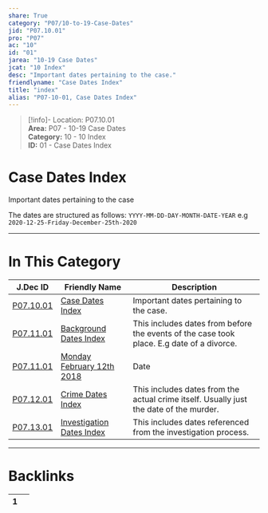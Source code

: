 ```yaml
---  
share: True  
category: "P07/10-to-19-Case-Dates"  
jid: "P07.10.01"  
pro: "P07"  
ac: "10"  
id: "01"  
jarea: "10-19 Case Dates"  
jcat: "10 Index"  
desc: "Important dates pertaining to the case."  
friendlyname: "Case Dates Index"  
title: "index"  
alias: "P07-10-01, Case Dates Index"  
---  
```

>[!info]- Location: P07.10.01  
>**Area:** P07 - 10-19 Case Dates  
>**Category:** 10 - 10 Index  
>**ID:** 01 - Case Dates Index  
  
# Case Dates Index  
Important dates pertaining to the case  
  
The dates are structured as follows: `YYYY-MM-DD-DAY-MONTH-DATE-YEAR` e.g `2020-12-25-Friday-December-25th-2020`  
  
  
  
---  
# In This Category  
  
| J.Dec ID                                                                                                               | Friendly Name                                                                                                                          | Description                                                                               |  
| ---------------------------------------------------------------------------------------------------------------------- | -------------------------------------------------------------------------------------------------------------------------------------- | ----------------------------------------------------------------------------------------- |  
| [P07.10.01](index.md)                                                   | [Case Dates Index](index.md)                                                            | Important dates pertaining to the case.                                                   |  
| [P07.11.01](./11-Background-Dates/index.md)                               | [Background Dates Index](./11-Background-Dates/index.md)                                  | This includes dates from before the events of the case took place. E.g date of a divorce. |  
| [P07.11.01](./11-Background-Dates/2018-2-12-Monday-February-12th-2018.md) | [Monday February 12th 2018](./11-Background-Dates/2018-2-12-Monday-February-12th-2018.md) | Date                                                                                      |  
| [P07.12.01](./12-Crime-Dates/index.md)                                    | [Crime Dates Index](./12-Crime-Dates/index.md)                                            | This includes dates from the actual crime itself. Usually just the date of the murder.    |  
| [P07.13.01](./13-Investigation-Dates/index.md)                            | [Investigation Dates Index](./13-Investigation-Dates/index.md)                            | This includes dates referenced from the investigation process.                            |  
  
  
---  
# Backlinks  
<div><table class="dataview table-view-table"><thead class="table-view-thead"><tr class="table-view-tr-header"><th class="table-view-th"><span></span><span class="dataview small-text">1</span></th><th class="table-view-th"><span></span></th></tr></thead><tbody class="table-view-tbody"></tbody></table></div>